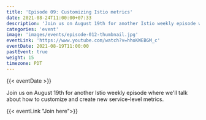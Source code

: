 ```yaml
---
title: 'Episode 09: Customizing Istio metrics'
date: 2021-08-24T11:00:00+07:33
description: 'Join us on August 19th for another Istio weekly episode where we will talk about how to customize and create new service-level metrics.'
categories: 'event'
image: 'images/events/episode-012-thumbnail.jpg'
eventLink: 'https://www.youtube.com/watch?v=hhoKWEBGM_c'
eventDate: 2021-08-19T11:00:00
pastEvent: true
weight: 15
timezone: PDT
---
```


{{< eventDate >}}

Join us on August 19th for another Istio weekly episode where we'll talk about how to customize and create new service-level metrics.

{{< eventLink "Join here">}}
